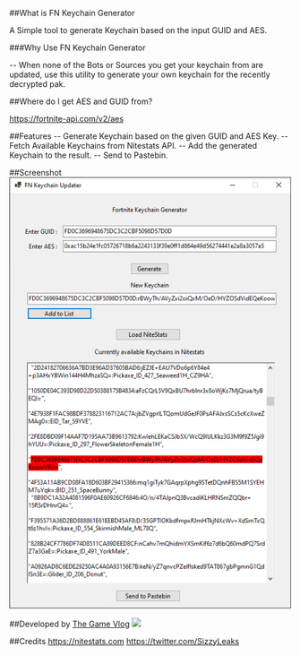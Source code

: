 ##What is FN Keychain Generator

A Simple tool to generate Keychain based on the input GUID and AES.

###Why Use FN Keychain Generator

-- When none of the Bots or Sources you get your keychain from are updated, use this utility to generate your own keychain for the recently decrypted pak.

##Where do I get AES and GUID from?

https://fortnite-api.com/v2/aes

##Features
-- Generate Keychain based on the given GUID and AES Key.
-- Fetch Available Keychains from Nitestats API.
-- Add the generated Keychain to the result.
-- Send to Pastebin.

##Screenshot
![](https://github.com/TheGameVlog/FNKeychainGenerator/blob/master/FNKeychain/screenshots/screenshot.png?raw=true)

##Developed by
[The Game Vlog](https://twitter.com/thegamevlog "The Game Vlog")
![](https://pbs.twimg.com/profile_images/579055007758032896/lFeK7nw0_200x200.png)

##Credits
https://nitestats.com
https://twitter.com/SizzyLeaks
